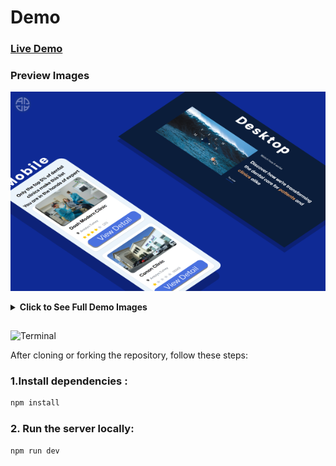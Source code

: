 <div align = "center">

</div>

<div align = "">

# Demo

### [Live Demo](https://dental-care-website-mu.vercel.app/)

### Preview Images

<div align = "center">

![Full Image](src/assets/githubProperties/Preview.png)

</div>
<details>
  <summary><b> Click to See Full Demo Images</b></summary>

![Full Image](src/assets/githubProperties/pages_preview.png)

</details>

###

##

</div>

![Terminal](https://img.shields.io/badge/-Getting_started-4A71E0?style=for-the-badge&logo=gnu-bash&logoColor=white)

After cloning or forking the repository, follow these steps:

### 1.Install dependencies :

```bash
npm install
```

### 2. Run the server locally:

```bash
npm run dev
```
